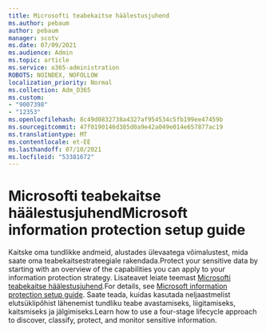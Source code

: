 ```yaml
---
title: Microsofti teabekaitse häälestusjuhend
ms.author: pebaum
author: pebaum
manager: scotv
ms.date: 07/09/2021
ms.audience: Admin
ms.topic: article
ms.service: o365-administration
ROBOTS: NOINDEX, NOFOLLOW
localization_priority: Normal
ms.collection: Adm_O365
ms.custom:
- "9007398"
- "12353"
ms.openlocfilehash: 8c49d0832738a4327af954534c5fb199ee47459b
ms.sourcegitcommit: 47f0190146d385d0a9e42a049e014e657877ac19
ms.translationtype: MT
ms.contentlocale: et-EE
ms.lasthandoff: 07/10/2021
ms.locfileid: "53381672"
---
```

# <a name="microsoft-information-protection-setup-guide"></a><span data-ttu-id="ddf04-102">Microsofti teabekaitse häälestusjuhend</span><span class="sxs-lookup"><span data-stu-id="ddf04-102">Microsoft information protection setup guide</span></span>

<span data-ttu-id="ddf04-103">Kaitske oma tundlikke andmeid, alustades ülevaatega võimalustest, mida saate oma teabekaitsestrateegiale rakendada.</span><span class="sxs-lookup"><span data-stu-id="ddf04-103">Protect your sensitive data by starting with an overview of the capabilities you can apply to your information protection strategy.</span></span> <span data-ttu-id="ddf04-104">Lisateavet leiate teemast [Microsofti teabekaitse häälestusjuhend](https://admin.microsoft.com/adminportal/home#/modernonboarding/mipsetupguide).</span><span class="sxs-lookup"><span data-stu-id="ddf04-104">For details, see [Microsoft information protection setup guide](https://admin.microsoft.com/adminportal/home#/modernonboarding/mipsetupguide).</span></span> <span data-ttu-id="ddf04-105">Saate teada, kuidas kasutada neljaastmelist elutsüklipõhist lähenemist tundliku teabe avastamiseks, liigitamiseks, kaitsmiseks ja jälgimiseks.</span><span class="sxs-lookup"><span data-stu-id="ddf04-105">Learn how to use a four-stage lifecycle approach to discover, classify, protect, and monitor sensitive information.</span></span>